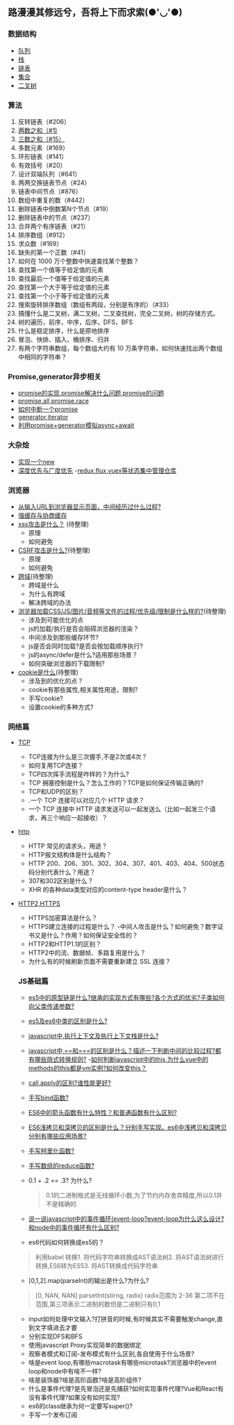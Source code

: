 ## 路漫漫其修远兮，吾将上下而求索(●'◡'●)

### 数据结构

- [队列](https://github.com/Nightwishes/learning-Record/blob/master/dataStructure/queue.js)
- [栈](https://github.com/Nightwishes/learning-Record/blob/master/dataStructure/strack.js)
- [链表](https://github.com/Nightwishes/learning-Record/blob/master/dataStructure/list.js)
- [集合](https://github.com/Nightwishes/learning-Record/blob/master/dataStructure/set.js)
- [二叉树](https://github.com/Nightwishes/learning-Record/blob/master/dataStructure/binaryTree.js)

### 算法

1. 反转链表（#206）
2. [两数之和（#1)](https://github.com/Nightwishes/learning-Record/blob/master/leetCode/twoSum.js)
3. [三数之和（#15）](https://github.com/Nightwishes/learning-Record/blob/master/leetCode/15.treeSum.js)
4. 多数元素（#169）
5. 环形链表（#141）
6. 有效括号（#20）
7. 设计双端队列（#641）
8. 两两交换链表节点（#24）
9. 链表中间节点（#876）
10. 数组中重复的数（#442）
11. 删除链表中倒数第N个节点（#19）
12. 删除链表中的节点（#237）
13. 合并两个有序链表（#21）
14. 排序数组（#912）
15. 求众数（#169）
16. 缺失的第一个正数（#41）
17. 如何在 1000 万个整数中快速查找某个整数？
18. 查找第一个值等于给定值的元素
19. 查找最后一个值等于给定值的元素
20. 查找第一个大于等于给定值的元素
21. 查找第一个小于等于给定值的元素
22. 搜索旋转排序数组（数组有两段，分别是有序的）（#33）
23. 搞懂什么是二叉树，满二叉树，二叉查找树，完全二叉树，树的存储方式。
24. 树的遍历，前序，中序，后序，DFS，BFS
25. 什么是稳定排序，什么是原地排序
26. 冒泡、快排、插入、桶排序、归并
27. 有两个字符串数组，每个数组大约有 10 万条字符串，如何快速找出两个数组中相同的字符串？

### Promise,generator异步相关
- [promise的实现,promise解决什么问题,promise的问题](https://github.com/Nightwishes/learning-Record/blob/master/yibu/promise.js)
- [promise.all,promise.race](https://github.com/Nightwishes/learning-Record/blob/master/yibu/allRace.js)
- [如何中断一个promise](https://github.com/Nightwishes/learning-Record/blob/master/yibu/break.js)
- [generator,iterator](https://github.com/Nightwishes/learning-Record/blob/master/yibu/generator.js)
- [利用promise+generator模拟async+await](https://github.com/Nightwishes/learning-Record/blob/master/yibu/async.js)
### 大杂烩

  - [实现一个new](https://github.com/Nightwishes/learning-Record/blob/master/interview/new.js)
 - [深度优先与广度优先](https://github.com/Nightwishes/learning-Record/blob/master/interview/dTraversal.js)
 -[redux,flux,vuex等状态集中管理仓库](https://github.com/Nightwishes/learning-Record/blob/master/interview/redux.md)

 ### 浏览器
 - [从输入URL到浏览器显示页面，中间经历过什么过程?](https://github.com/Nightwishes/learning-Record/blob/master/browser/smile.png)
 - [强缓存与协商缓存](https://github.com/Nightwishes/learning-Record/blob/master/browser/1.md)
 - [xss攻击是什么？]() (待整理)
    - 原理
    - 如何避免
 - [CSRF攻击是什么?]()(待整理)
   - 原理
   - 如何避免
 - [跨域]()(待整理)
   - 跨域是什么
   - 为什么有跨域
   - 解决跨域的办法
 - [浏览器加载CSS/JS/图片/音频等文件的过程/优先级/限制是什么样的?]()(待整理)
   - 涉及到可能优化的点
   - js的加载/执行是否会阻碍浏览器的渲染？
   - 中间涉及到那些缓存环节?
   - js是否会同时加载?是否会按加载顺序执行?
   - js的async/defer是什么?适用那些场景？
   - 如何突破浏览器的下载限制?
 - [cookie是什么]()(待整理)
   - 涉及到的优化的点？
   - cookie有那些属性,相关属性用途，限制?
   - 手写cookie?
   - 设置cookie的多种方式?

### 网络篇
- [TCP](https://github.com/Nightwishes/learning-Record/blob/master/network/TCP.md)
  - TCP连接为什么是三次握手,不是2次或4次？
  - 如何复用TCP连接？
  - TCP四次挥手流程是咋样的？为什么?
  - TCP 拥塞控制是什么？怎么工作的？TCP是如何保证传输正确的?
  - TCP和UDP的区别？
  - .一个 TCP 连接可以对应几个 HTTP 请求？
  - 一个 TCP 连接中 HTTP 请求发送可以一起发送么（比如一起发三个请求，再三个响应一起接收）？
- [http](https://github.com/Nightwishes/learning-Record/blob/master/network/HTTP.md)
  - HTTP 常见的请求头，用途？
  - HTTP报文结构体是什么结构？
  - HTTP 200、206、301、302、304、307、401、403、404、500状态码分别代表什么？用途？
  - 307和302区别是什么？
  - XHR 的各种data类型对应的content-type header是什么？
- [HTTP2,HTTPS](https://github.com/Nightwishes/learning-Record/blob/master/network/http2.md)
  - HTTPS加密算法是什么？
  - HTTPS建立连接的过程是什么？
  -中间人攻击是什么？如何避免？数字证书又是什么？作用？如何保证安全性的？
  - HTTP2和HTTP1.1的区别？
  - HTTP2中的流、数据帧、多路复用是什么？
  - 为什么有的时候刷新页面不需要重新建立 SSL 连接？

  ### JS基础篇
  - [es5中的原型链是什么?继承的实现方式有哪些?各个方式的优劣?子类如何向父类传递参数?](https://github.com/Nightwishes/learning-Record/blob/master/jsbase/prototype.md)
  - [es5及es6中类的区别是什么?](https://github.com/Nightwishes/learning-Record/blob/master/jsbase/class.md)
  - [javascript中,执行上下文及执行上下文栈是什么?](https://github.com/Nightwishes/learning-Record/blob/master/jsbase/context.md)
  - [javascript中,==和===的区别是什么？描述一下判断中间的比较过程?都有哪些隐式转换规则?](https://github.com/Nightwishes/learning-Record/blob/master/jsbase/equal.md)
  -[如何判断javascript中的this,为什么vue中的methods的this都是vm实例?如何改变this？](https://github.com/Nightwishes/learning-Record/blob/master/jsbase/this.md)
  - [call,apply的区别?谁性能更好?](https://github.com/Nightwishes/learning-Record/blob/master/jsbase/call.md)
  - [手写bind函数?](https://github.com/Nightwishes/learning-Record/blob/master/jsbase/bind.md)
  - [ES6中的箭头函数有什么特性？和普通函数有什么区别?](https://github.com/Nightwishes/learning-Record/blob/master/jsbase/arrows.md)
  - [ES6浅拷贝和深拷贝的区别是什么？分别手写实现。es6中浅拷贝和深拷贝分别有哪些应用场景?](https://github.com/Nightwishes/learning-Record/blob/master/jsbase/clone.md)
  - [手写柯里化函数?](https://github.com/Nightwishes/learning-Record/blob/master/jsbase/curry.md)
  - [手写数组的reduce函数?](https://github.com/Nightwishes/learning-Record/blob/master/jsbase/reduce.md)
  - 0.1 + .2 == .3? 为什么?
    > 0.1的二进制格式是无线循环小数,为了节约内存舍弃精度,所以0.1并不是精确的
  - [说一说javascript中的事件循环(event-loop?event-loop为什么这么设计?和node中的事件循环有什么区别?](https://github.com/Nightwishes/learning-Record/blob/master/jsbase/eventLoop.md)

  - es6代码如何转换成es5的？
  > 利用babel 转换1. 将代码字符串转换成AST语法树2. 将AST语法树进行转换,ES6转为ES53. 将AST转换成代码字符串

  - [0,1,2].map(parseInt)的输出是什么?为什么?
  > [0, NAN, NAN] parsetInt(stirng, radix) radix范围为 2-36 第二项不在范围,第三项表示二进制的数但是二进制只有0,1
  - input如何处理中文输入?打拼音的时候,有时候其实不需要触发change,直到文字填进去才要
  - 分别实现DFS和BFS
  - 使用javascript Proxy实现简单的数据绑定
  - 观察者模式和订阅-发布模式有什么区别,各自使用于什么场景?
  - 啥是event loop,有哪些macrotask有哪些microtask?浏览器中的event loop和node中有啥不一样?
  - 啥是装饰器?啥是高阶函数?啥是高阶组件?
  - 什么是事件代理?是先冒泡还是先捕获?如何实现事件代理?Vue和React有没有事件代理?如果没有如何实现?
  - es6的class继承为何一定要写super()?
  - 手写一个发布订阅